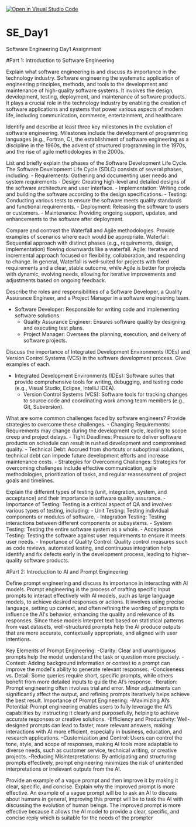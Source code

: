 [![Open in Visual Studio Code](https://classroom.github.com/assets/open-in-vscode-2e0aaae1b6195c2367325f4f02e2d04e9abb55f0b24a779b69b11b9e10269abc.svg)](https://classroom.github.com/online_ide?assignment_repo_id=16775771&assignment_repo_type=AssignmentRepo)
# SE_Day1
Software Engineering Day1 Assignment

#Part 1: Introduction to Software Engineering

Explain what software engineering is and discuss its importance in the technology industry.
Software engineering the systematic application of engineering principles, methods, and tools to the development and maintenance of high-quality software systems. It involves the design, development, testing, deployment, and maintenance of software products. It plays a crucial role in the technology industry by enabling the creation of software applications and systems that power various aspects of modern life, including communication, commerce, entertainment, and healthcare.

Identify and describe at least three key milestones in the evolution of software engineering.
Milestones include the development of programming languages (e.g., Fortran, C), the establishment of software engineering as a discipline in the 1960s, the advent of structured programming in the 1970s, and the rise of agile methodologies in the 2000s.

List and briefly explain the phases of the Software Development Life Cycle.
The Software Development Life Cycle (SDLC) consists of several phases, including:
	- Requirements: Gathering and documenting user needs and system requirements
	- Design: Creating high-level and detailed designs of the software architecture and user interface.
	- Implementation: Writing code and building the software according to the design specifications.
	- Testing: Conducting various tests to ensure the software meets quality standards and functional requirements.
	- Deployment: Releasing the software to users or customers.
	- Maintenance: Providing ongoing support, updates, and enhancements to the software after deployment.


Compare and contrast the Waterfall and Agile methodologies. Provide examples of scenarios where each would be appropriate.
    Waterfall: Sequential approach with distinct phases (e.g., requirements, design, implementation) flowing downwards like a waterfall.
  	Agile: Iterative and incremental approach focused on flexibility, collaboration, and responding to change.
	In general, Waterfall is well-suited for projects with fixed requirements and a clear, stable outcome, while Agile is better for projects with dynamic, evolving needs, allowing for iterative improvements and adjustments based on ongoing feedback.


Describe the roles and responsibilities of a Software Developer, a Quality Assurance Engineer, and a Project Manager in a software engineering team.
- Software Developer: Responsible for writing code and implementing software solutions.
  	- Quality Assurance Engineer: Ensures software quality by designing and executing test plans.
  	- Project Manager: Oversees the planning, execution, and delivery of software projects.

Discuss the importance of Integrated Development Environments (IDEs) and Version Control Systems (VCS) in the software development process. Give examples of each.
  - Integrated Development Environments (IDEs): Software suites that provide comprehensive tools for writing, debugging, and testing code (e.g., Visual Studio, Eclipse, IntelliJ IDEA).
	- Version Control Systems (VCS): Software tools for tracking changes to source code and coordinating work among team members (e.g., Git, Subversion).

What are some common challenges faced by software engineers? Provide strategies to overcome these challenges.
    - Changing Requirements: Requirements may change during the development cycle, leading to scope creep and project delays.
  	- Tight Deadlines: Pressure to deliver software products on schedule can result in rushed development and compromised quality.
  	- Technical Debt: Accrued from shortcuts or suboptimal solutions, technical debt can impede future development efforts and increase maintenance costs.
	  - Strategies for Overcoming Challenges: Strategies for overcoming challenges include effective communication, agile methodologies, prioritization of tasks, and regular reassessment of project goals and timelines.

Explain the different types of testing (unit, integration, system, and acceptance) and their importance in software quality assurance.
    - Importance of Testing: Testing is a critical aspect of QA and involves various types of testing, including:
  	- Unit Testing: Testing individual components or modules of software.
  	- Integration Testing: Testing interactions between different components or subsystems.
  	- System Testing: Testing the entire software system as a whole.
  	- Acceptance Testing: Testing the software against user requirements to ensure it meets user needs.
	  - Importance of Quality Control: Quality control measures such as code reviews, automated testing, and continuous integration help identify and fix defects early in the development process, leading to higher-quality software products.


#Part 2: Introduction to AI and Prompt Engineering


Define prompt engineering and discuss its importance in interacting with AI models.
Prompt engineering is the process of crafting specific input prompts to interact effectively with AI models, such as large language models, to achieve desired responses or actions. It involves using precise language, setting up context, and often refining the wording of prompts to influence the AI's behavior, enhancing the quality and relevance of its responses. Since these models interpret text based on statistical patterns from vast datasets, well-structured prompts help the AI produce outputs that are more accurate, contextually appropriate, and aligned with user intentions.

Key Elements of Prompt Engineering:
	-Clarity: Clear and unambiguous prompts help the model understand the task or question more precisely.
	-Context: Adding background information or context to a prompt can improve the model's ability to generate relevant responses.
	-Conciseness vs. Detail: Some queries require short, specific prompts, while others benefit from more detailed inputs to guide the AI’s response.
	-Iteration: Prompt engineering often involves trial and error. Minor adjustments can significantly affect the output, and refining prompts iteratively helps achieve the best result.
Importance of Prompt Engineering:
	-Maximizing AI’s Potential: Prompt engineering enables users to fully leverage the AI’s capabilities by instructing it clearly and purposefully, helping to achieve accurate responses or creative solutions.
	-Efficiency and Productivity: Well-designed prompts can lead to faster, more relevant answers, making interactions with AI more efficient, especially in business, education, and research applications.
	-Customization and Control: Users can control the tone, style, and scope of responses, making AI tools more adaptable to diverse needs, such as customer service, technical writing, or creative projects.
	-Reducing Misinterpretations: By anticipating and structuring prompts effectively, prompt engineering minimizes the risk of unintended interpretations or irrelevant outputs from the AI.


Provide an example of a vague prompt and then improve it by making it clear, specific, and concise. Explain why the improved prompt is more effective.
An example of a vague prompt will be to ask an AI to discuss about humans in general, improving this prompt will be to task the AI with discussing the evolution of human beings. The improved prompt is more effective because it allows the AI model to provide a clear, specific, and concise reply which is suitable for the needs of the prompter

